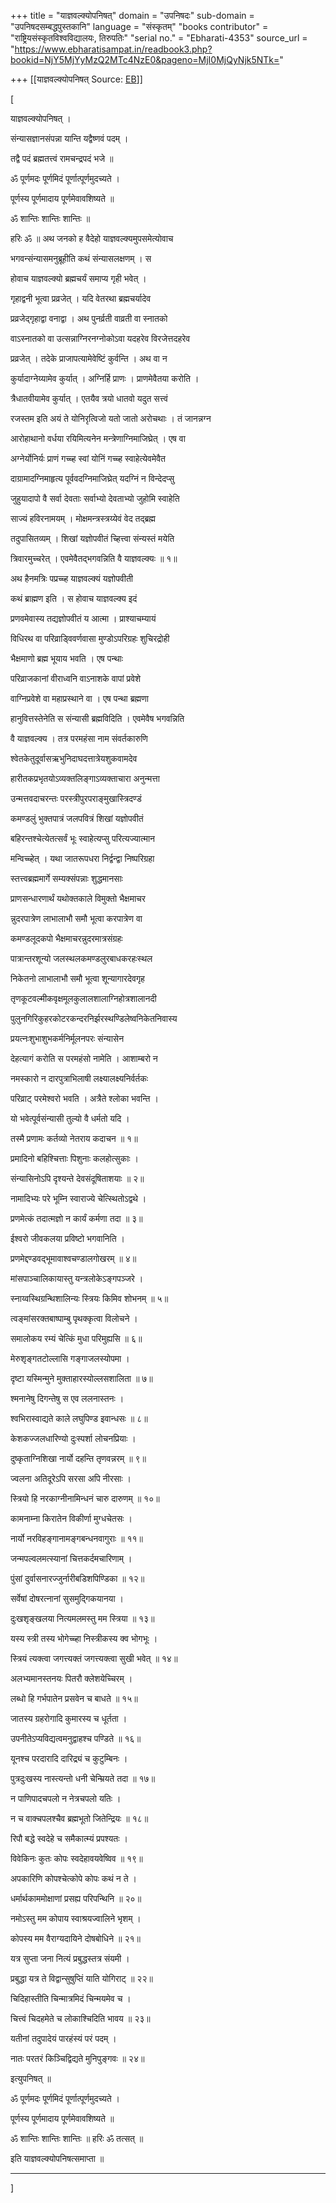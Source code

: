 +++
title = "याज्ञवल्क्योपनिषत्"
domain = "उपनिषदः"
sub-domain = "उपनिषदसम्बद्धपुस्तकानि"
language = "संस्कृतम्"
"books contributor" = "राष्ट्रियसंस्कृतविश्वविद्यालयः, तिरुपतिः"
"serial no." = "Ebharati-4353"
source_url = "https://www.ebharatisampat.in/readbook3.php?bookid=NjY5MjYyMzQ2MTc4NzE0&pageno=MjI0MjQyNjk5NTk="

+++
[[याज्ञवल्क्योपनिषत्	Source: [EB](https://www.ebharatisampat.in/readbook3.php?bookid=NjY5MjYyMzQ2MTc4NzE0&pageno=MjI0MjQyNjk5NTk=)]]

\[







याज्ञवल्क्योपनिषत् ।



संन्यासज्ञानसंपन्ना यान्ति यद्वैष्णवं पदम् ।

तद्वै पदं ब्रह्मतत्त्वं रामचन्द्रपदं भजे ॥

ॐ पूर्णमदः पूर्णमिदं पूर्णात्पूर्णमुदच्यते ।

पूर्णस्य पूर्णमादाय पूर्णमेवावशिष्यते ॥

ॐ शान्तिः शान्तिः शान्तिः ॥

हरिः ॐ ॥ अथ जनको ह वैदेहो याज्ञवल्क्यमुपसमेत्योवाच

भगवन्संन्यासमनुब्रूहीति कथं संन्यासलक्षणम् । स

होवाच याज्ञवल्क्यो ब्रह्मचर्यं समाप्य गृही भवेत् ।

गृहाद्वनी भूत्वा प्रव्रजेत् । यदि वेतरथा ब्रह्मचर्यादेव

प्रव्रजेद्गृहाद्वा वनाद्वा । अथ पुनर्व्रती वाव्रती वा स्नातको

वाऽस्नातको वा उत्सन्नाग्निरनग्नोकोऽवा यदहरेव विरजेत्तदहरेव

प्रव्रजेत् । तदेके प्राजापत्यामेवेष्टिं कुर्वन्ति । अथ वा न

कुर्यादाग्नेय्यामेव कुर्यात् । अग्निर्हि प्राणः । प्राणमेवैतया करोति ।

त्रैधातवीयामेव कुर्यात् । एतयैव त्रयो धातवो यदुत सत्त्वं

रजस्तम इति अयं ते योनिरृत्विजो यतो जातो अरोचथाः । तं जानन्नग्न

आरोहाथानो वर्धया रयिमित्यनेन मन्त्रेणाग्निमाजिघ्रेत् । एष वा

अग्नेर्योनिर्यः प्राणं गच्च्ह स्वां योनिं गच्च्ह स्वाहेत्येवमेवैत

दाग्रामादग्निमाहृत्य पूर्ववदग्निमाजिघ्रेत् यदग्निं न विन्देदप्सु

जुहुयादापो वै सर्वा देवताः सर्वाभ्यो देवताभ्यो जुहोमि स्वाहेति

साज्यं हविरनामयम् । मोक्षमन्त्रस्त्रय्येवं वेद तद्ब्रह्म

तदुपासितव्यम् । शिखां यज्ञोपवीतं च्हित्त्वा संन्यस्तं मयेति

त्रिवारमुच्चरेत् । एवमेवैतद्भगवन्निति वै याज्ञवल्क्यः ॥ १॥

अथ हैनमत्रिः पप्रच्च्ह याज्ञवल्क्यं यज्ञोपवीती

कथं ब्राह्मण इति । स होवाच याज्ञवल्क्य इदं

प्रणवमेवास्य तद्यज्ञोपवीतं य आत्मा । प्राश्याचम्यायं

विधिरथ वा परिव्राड्विवर्णवासा मुण्डोऽपरिग्रहः शुचिरद्रोही

भैक्षमाणो ब्रह्म भूयाय भवति । एष पन्थाः

परिव्राजकानां वीराध्वनि वाऽनाशके वापां प्रवेशे

वाग्निप्रवेशे वा महाप्रस्थाने वा । एष पन्था ब्रह्मणा

हानुवित्तस्तेनेति स संन्यासी ब्रह्मविदिति । एवमेवैष भगवन्निति

वै याज्ञवल्क्य । तत्र परमहंसा नाम संवर्तकारुणि

श्वेतकेतुदूर्वासऋभुनिदाघदत्तात्रेयशुकवामदेव

हारीतकप्रभृतयोऽव्यक्तलिङ्गाऽव्यक्ताचारा अनुन्मत्ता

उन्मत्तवदाचरन्तः परस्त्रीपुरपराङ्मुखास्त्रिदण्डं

कमण्डलुं भुक्तपात्रं जलपवित्रं शिखां यज्ञोपवीतं

बहिरन्तश्चेत्येतत्सर्वं भूः स्वाहेत्यप्सु परित्यज्यात्मान

मन्विच्च्हेत् । यथा जातरूपधरा निर्द्वन्द्वा निष्परिग्रहा

स्तत्त्वब्रह्ममार्गे सम्यक्संपन्नाः शुद्धमानसाः

प्राणसन्धारणार्थं यथोक्तकाले विमुक्तो भैक्षमाचर

न्नुदरपात्रेण लाभालाभौ समौ भूत्वा करपात्रेण वा

कमण्डलूदकपो भैक्षमाचरन्नुदरमात्रसंग्रहः

पात्रान्तरशून्यो जलस्थलकमण्डलुरबाधकरहःस्थल

निकेतनो लाभालाभौ समौ भूत्वा शून्यागारदेवगृह

तृणकूटवल्मीकवृक्षमूलकुलालशालाग्निहोत्रशालानदी

पुलुनगिरिकुहरकोटरकन्दरनिर्झरस्थण्डिलेष्वनिकेतनिवास्य

प्रयत्नःशुभाशुभकर्मनिर्मूलनपरः संन्यासेन

देहत्यागं करोति स परमहंसो नामेति । आशाम्बरो न

नमस्कारो न दारपुत्राभिलाषी लक्ष्यालक्ष्यनिर्वर्तकः

परिव्राट् परमेश्वरो भवति । अत्रैते श्लोका भवन्ति ।

यो भवेत्पूर्वसंन्यासी तुल्यो वै धर्मतो यदि ।

तस्मै प्रणामः कर्तव्यो नेतराय कदाचन ॥ १॥

प्रमादिनो बहिश्चित्ताः पिशुनाः कलहोत्सुकाः ।

संन्यासिनोऽपि दृश्यन्ते देवसंदूषिताशयाः ॥ २॥

नामादिभ्यः परे भूम्नि स्वाराज्ये चेत्स्थितोऽद्वथे ।

प्रणमेत्कं तदात्मज्ञो न कार्यं कर्मणा तदा ॥ ३॥

ईश्वरो जीवकलया प्रविष्टो भगवानिति ।

प्रणमेद्दण्डवद्भूमावाश्वचण्डालगोखरम् ॥ ४॥

मांसपाञ्चालिकायास्तु यन्त्रलोकेऽङ्गपञ्जरे ।

स्नाय्वस्थिग्रन्थिशालिन्यः स्त्रियः किमिव शोभनम् ॥ ५॥

त्वङ्मांसरक्तबाष्पाम्बु पृथक्कृत्वा विलोचने ।

समालोकय रम्यं चेत्किं मुधा परिमुह्यसि ॥ ६॥

मेरुशृङ्गतटोल्लासि गङ्गाजलस्योपमा ।

दृष्टा यस्मिन्मुने मुक्ताहारस्योल्लसशालिता ॥ ७॥

श्मनानेषु दिगन्तेषु स एव ललनास्तनः ।

श्वभिरास्वाद्यते काले लघुपिण्ड इवान्धसः ॥ ८॥

केशकज्जलधारिण्यो दुःस्पर्शा लोचनप्रियाः ।

दुष्कृताग्निशिखा नार्यो दहन्ति तृणवन्नरम् ॥ ९॥

ज्वलना अतिदूरेऽपि सरसा अपि नीरसाः ।

स्त्रियो हि नरकाग्नीनामिन्धनं चारु दारुणम् ॥ १०॥

कामनाम्ना किरातेन विकीर्णा मुग्धचेतसः ।

नार्यो नरविहङ्गानामङ्गबन्धनवागुराः ॥ ११॥

जन्मपल्वलमत्स्यानां चित्तकर्दमचारिणाम् ।

पुंसां दुर्वासनारज्जुर्नारीबडिशपिण्डिका ॥ १२॥

सर्वेषां दोषरत्नानां सुसमुद्गिकयानया ।

दुःखशृङ्खलया नित्यमलमस्तु मम स्त्रिया ॥ १३॥

यस्य स्त्री तस्य भोगेच्च्हा निस्त्रीकस्य क्व भोगभूः ।

स्त्रियं त्यक्त्वा जगत्त्यक्तं जगत्त्यक्त्वा सुखी भवेत् ॥ १४॥

अलभ्यमानस्तनयः पितरौ क्लेशयेच्चिरम् ।

लब्धो हि गर्भपातेन प्रसवेन च बाधते ॥ १५॥

जातस्य ग्रहरोगादि कुमारस्य च धूर्तता ।

उपनीतेऽप्यविद्यत्वमनुद्वाहश्च पण्डिते ॥ १६॥

यूनश्च परदारादि दारिद्र्यं च कुटुम्बिनः ।

पुत्रदुःखस्य नास्त्यन्तो धनी चेन्म्रियते तदा ॥ १७॥

न पाणिपादचपलो न नेत्रचपलो यतिः ।

न च वाक्चपलश्चैव ब्रह्मभूतो जितेन्द्रियः ॥ १८॥

रिपौ बद्धे स्वदेहे च समैकात्म्यं प्रपश्यतः ।

विवेकिनः कुतः कोपः स्वदेहावयवेष्विव ॥ १९॥

अपकारिणि कोपश्चेत्कोपे कोपः कथं न ते ।

धर्मार्थकाममोक्षाणां प्रसह्य परिपन्थिनि ॥ २०॥

नमोऽस्तु मम कोपाय स्वाश्रयज्वालिने भृशम् ।

कोपस्य मम वैराग्यदायिने दोषबोधिने ॥ २१॥

यत्र सुप्ता जना नित्यं प्रबुद्धस्तत्र संयमी ।

प्रबुद्धा यत्र ते विद्वान्सुषुप्तिं याति योगिराट् ॥ २२॥

चिदिहास्तीति चिन्मात्रमिदं चिन्मयमेव च ।

चित्त्वं चिदहमेते च लोकाश्चिदिति भावय ॥ २३॥

यतीनां तदुपादेयं पारहंस्यं परं पदम् ।

नातः परतरं किञ्चिद्विद्यते मुनिपुङ्गवः ॥ २४॥

इत्युपनिषत् ॥

ॐ पूर्णमदः पूर्णमिदं पूर्णात्पूर्णमुदच्यते ।

पूर्णस्य पूर्णमादाय पूर्णमेवावशिष्यते ॥

ॐ शान्तिः शान्तिः शान्तिः ॥ हरिः ॐ तत्सत् ॥

इति याज्ञवल्क्योपनिषत्समाप्ता ॥

--------------------------------




\]
